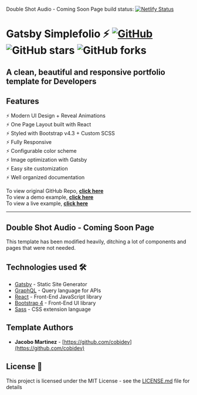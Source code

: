 Double Shot Audio - Coming Soon Page build status: [![Netlify Status](https://api.netlify.com/api/v1/badges/d94e143b-57b8-4fd8-b376-09c386ff2422/deploy-status)](https://app.netlify.com/sites/doubleshot-audio-comingsoon/deploys)

# Gatsby Simplefolio ⚡️ [![GitHub](https://img.shields.io/github/license/cobidev/gatsby-simplefolio?color=blue)](https://github.com/cobidev/gatsby-simplefolio/blob/master/LICENSE.md) ![GitHub stars](https://img.shields.io/github/stars/cobidev/gatsby-simplefolio) ![GitHub forks](https://img.shields.io/github/forks/cobidev/gatsby-simplefolio)

## A clean, beautiful and responsive portfolio template for Developers

## Features

⚡️ Modern UI Design + Reveal Animations\
⚡️ One Page Layout built with React\
⚡️ Styled with Bootstrap v4.3 + Custom SCSS\
⚡️ Fully Responsive\
⚡️ Configurable color scheme\
⚡️ Image optimization with Gatsby\
⚡️ Easy site customization\
⚡️ Well organized documentation

To view original GitHub Repo, **[click here](https://github.com/cobidev/gatsby-simplefolio)**\
To view a demo example, **[click here](https://gatsby-simplefolio.netlify.com/)**\
To view a live example, **[click here](https://cobidev.com/)**

---

## Double Shot Audio - Coming Soon Page
This template has been modified heavily, ditching a lot of components and pages that were not needed.

## Technologies used 🛠️

- [Gatsby](https://www.gatsbyjs.org/) - Static Site Generator
- [GraphQL](https://graphql.org/) - Query language for APIs
- [React](https://es.reactjs.org/) - Front-End JavaScript library
- [Bootstrap 4](https://getbootstrap.com/docs/4.3/getting-started/introduction/) - Front-End UI library
- [Sass](https://sass-lang.com/documentation) - CSS extension language

## Template Authors

- **Jacobo Martinez** - [https://github.com/cobidev](https://github.com/cobidev)


## License 📄

This project is licensed under the MIT License - see the [LICENSE.md](LICENSE.md) file for details
